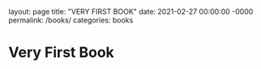 layout: page
title: "VERY FIRST BOOK"
date: 2021-02-27 00:00:00 -0000
permalink: /books/
categories: books

# Very First Book